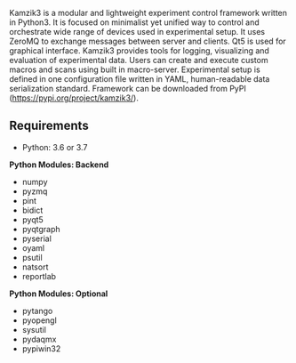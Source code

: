 Kamzik3 is a modular and lightweight experiment control framework written in Python3.
It is focused on minimalist yet unified way to control and orchestrate wide range of devices used in experimental setup.
It uses ZeroMQ to exchange messages between server and clients. Qt5 is used for graphical interface. 
Kamzik3 provides tools for logging, visualizing and evaluation of experimental data. Users can create and execute custom macros and scans using built in macro-server. 
Experimental setup is defined in one configuration file written in YAML, human-readable data serialization standard.
Framework can be downloaded from PyPI (https://pypi.org/project/kamzik3/).

Requirements
------------

  * Python: 3.6 or 3.7

  **Python Modules: Backend**

  * numpy
  * pyzmq
  * pint
  * bidict
  * pyqt5
  * pyqtgraph
  * pyserial
  * oyaml
  * psutil
  * natsort
  * reportlab

  **Python Modules: Optional**

  * pytango
  * pyopengl
  * sysutil
  * pydaqmx
  * pypiwin32
